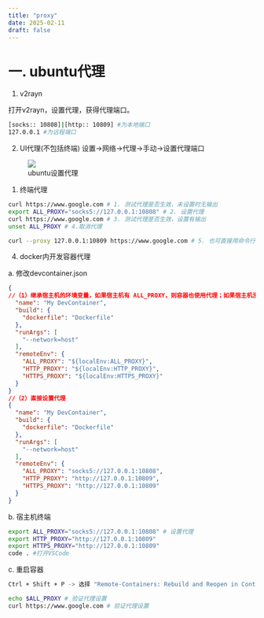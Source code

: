```yaml
---
title: "proxy"
date: 2025-02-11
draft: false
---
```


# 一. ubuntu代理

1. v2rayn

打开v2rayn，设置代理，获得代理端口。
```bash
[socks:: 10808]|[http:: 10809] #为本地端口
127.0.0.1 #为远程端口
```

2. UI代理(不包括终端)
设置->网络->代理->手动->设置代理端口
<section>
            <div class="container">
                <div class="image">
                    <figure>
                        <img src="/images/work-record/proxy.png",alt="proxy",loading="lazy">
                        <figcaption>ubuntu设置代理</figcaption>
                    </figure>
                </div>
            </div>
        </section>

1. 终端代理
```bash
curl https://www.google.com # 1. 测试代理是否生效，未设置时无输出
export ALL_PROXY="socks5://127.0.0.1:10808" # 2. 设置代理
curl https://www.google.com # 3. 测试代理是否生效，设置有输出
unset ALL_PROXY # 4.取消代理

curl --proxy 127.0.0.1:10809 https://www.google.com # 5. 也可直接用命令行设置代理并测试
```

4. docker内开发容器代理
   
a. 修改devcontainer.json

```json
{
//（1）继承宿主机的环境变量，如果宿主机有 ALL_PROXY，则容器也使用代理；如果宿主机没设置 ALL_PROXY，则容器不会使用代理。一般用这种方法就行。
  "name": "My DevContainer",
  "build": {
    "dockerfile": "Dockerfile"
  },
  "runArgs": [
    "--network=host"
  ],
  "remoteEnv": {
    "ALL_PROXY": "${localEnv:ALL_PROXY}",
    "HTTP_PROXY": "${localEnv:HTTP_PROXY}",
    "HTTPS_PROXY": "${localEnv:HTTPS_PROXY}"
  }
}
//（2）直接设置代理
{
  "name": "My DevContainer",
  "build": {
    "dockerfile": "Dockerfile"
  },
  "runArgs": [
    "--network=host"
  ],
  "remoteEnv": {
    "ALL_PROXY": "socks5://127.0.0.1:10808",
    "HTTP_PROXY": "http://127.0.0.1:10809",
    "HTTPS_PROXY": "http://127.0.0.1:10809"
  }
}
```

b. 宿主机终端

```bash
export ALL_PROXY="socks5://127.0.0.1:10808" # 设置代理
export HTTP_PROXY="http://127.0.0.1:10809"
export HTTPS_PROXY="http://127.0.0.1:10809"
code . #打开VSCode
```
c. 重启容器

```bash
Ctrl + Shift + P -> 选择 "Remote-Containers: Rebuild and Reopen in Container"

echo $ALL_PROXY # 验证代理设置
curl https://www.google.com # 验证代理设置

```